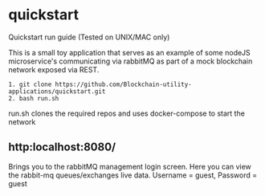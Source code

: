 # quickstart
Quickstart run guide (Tested on UNIX/MAC only)

This is a small toy application that serves as an example of some nodeJS microservice's communicating via rabbitMQ as part of  a mock blockchain network exposed via REST. 

```
1. git clone https://github.com/Blockchain-utility-applications/quickstart.git
2. bash run.sh
```

run.sh clones the required repos and uses docker-compose to start the network   

## http:localhost:8080/ 
Brings you to the rabbitMQ management login screen. Here you can view the rabbit-mq queues/exchanges live data. Username = guest, Password = guest

